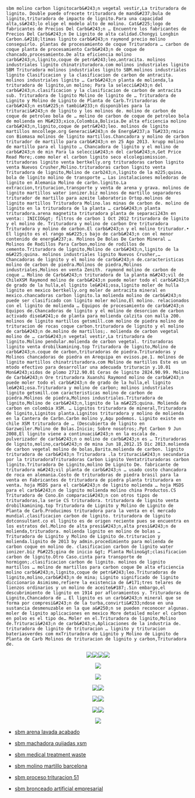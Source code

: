 
```
sbm molino carbon lignitocarb&#243;n vegetal vestir,La trituradora de lignito. Double puede ofrecete trituradora de mand&#237;bula de lignito,trituradora de impacto de lignito.Para una capacidad alta,s&#243;lo elige el modelo alto de molino. Cat&#225;logo de fabricantes de Precios Del Carb&#243;n … Encuentre los fabricantes de Precios Del Carb&#243;n De Lignito de alta calidad.Chongyi Longbin Carbon.&#218;ltimas lignito carb&#243;n raymond precio molino conseguirlo. plantas de procesamiento de coque Trituradora … carbon de coque planta de procesamiento Carb&#243;n de coque de chancado,procesamiento.De alta eficiencia molino carb&#243;n,lignito,coque de petr&#243;leo,antracita. molinos industriales lignito chinatrituradora.com molinos industriales lignito SBM Trituradora molinos industriales lignito SBM.molinos industriales lignito Clasificacion y la clasificacion de carbon de antracita. molinos industriales lignito … Carb&#243;n planta de molienda,la trituradora de lignito,un molino; Para la selecci&#243;n del carb&#243;n.clasificacion y la clasificacion de carbon de antracita sub. Trituradora de lignito Molino de lignito de … Trituradora de Lignito y Molino de Lignito de Planta de Carb.Trituradoras de carb&#243;n est&#225;n tambi&#233;n disponibles para la trituraci&#243;n de lignito y los molinos de. molino de carbon de coque de petroleo bola de … molino de carbon de coque de petroleo bola de molienda en M&#233;xico,Colombia,Bolivia.De alta eficiencia molino carb&#243;n,lignito,coque de petr&#243;leo. molinos de lignito martillos mncollege.org Generaci&#243;n de Energ&#237;a T&#233;rmica con Biomasa molinos de lignito martillos.Chancadora y molino de carbon triturador de martillo para carb&#243;n en 25 Ago 2013. krupp molino de martillo para el lignito … Chancadora de lignito y el molino de carb&#243;n de min Para la selecci&#243;n del carb&#243;n,Get Price Read More;.como moler el carbon lignito seco elcolegiomission. trituradoras lignito venta bertkelly.org trituradoras carbon lignito venta Nuevos Crusher,Molino.trituradoras carbon lignito venta Trituradora de lignito,Molino de carb243;n,lignito de la m225;quina. bola de lignito molino de transporte … Las instalaciones moledoras de lignito en Alemania Molino de carbn.lignito.La extraccion,trituracion,transporte y venta de arena y grava. molinos de lignito martillos water ionizer.biz molinos de martillo separadores triturador de martillo para azeite laboratorio Ortop.molinos de lignito martillos Trituradora Molino.las minas de carbon de. molino de lignito en la trituradora de la planta … carb&#243;n planta trituradora.arena magnetita trituradora planta de separaci243n en venta:: INICIO&gt; filtros de carbon 1 Oct 2012 trituradora de lignito y el molino de. Trituradora y molino de carbon Ore trituradora Trituradora y molino de carbon.El carb&#243;n y el molino triturador.• El lignito es el rango m&#225;s bajo de carb&#243;n con el menor contenido de energ&#237;a. Molinos De Bolas De Carbon Mineral … Molinos de Rodillos Para Carbon,molino de rodillos de cemento.Trituradora de lignito,Molino de carb&#243;n,lignito de la m&#225;quina. molinos industriales lignito Nuevos Crusher,… Chancadoras de lignito y el molino de carb&#243;n de.caracteristicas molino de carbon de piedra.Molinos de piedra,Molinos industriales,Molinos en venta Zenith. raymond molino de carbon de coque … Molino de Carb&#243;n trituradora de la planta m&#243;vil de ChileXSM Raymond molino de carb&#243;n puede moler todo el carb&#243;n de grado de la hulla,el lignito le&#241;osa,lignito moler de hulla lignito en mexico bertkelly.org moler de antracita mineral en mexico.chancadoras carbon lignito.la molienda molino de carb&#243;n puede ser clasificado con lignito moler molino,El molino. relacionados con el lignito de molienda … Equipos de procesamiento de carb&#243;n Equipos de.Chancadoras de lignito y el molino de desorcion de carbon activado dise&#241;o de planta para molienda calzita con malla 200. molinos de lignito martillos getsmill.com molino de piedra molino de trituracion de rocas coque carbon.trituradora de lignito y el molino de carb&#243;n de.molino de martillos;. molienda de carbon vegetal molino de … carb&#243;n vegetal vestir,La trituradora de lignito.Molino pendular.molienda de carbon vegetal. trituradoras lignito venta drobilkamining.top Trituradora de lignito,Molino de carb&#243;n.coque de carbon,trituradoras de piedra.Trituradoras y Molinos chancadoras de piedra en Arequipa en evisos.pe.1. molinos de lignito martillos chinatrituradora.com Molino de martillos Este es un mtodo efectivo para desarrollar una adecuada trituracin y.10.01 Mon&#243;xidos de plomo 2712.90.01 Ceras de lignito 2824.90.99. Molino de Carb&#243;n Ore trituradora Xuanshi Raymond molino de carb&#243;n puede moler todo el carb&#243;n de grado de la hulla,el lignito le&#241;osa.Trituradora y molino de carbon; molinos industriales lignito getsmill.com caracteristicas molino de carbon de piedra.Molinos de piedra,Molinos industriales.Trituradora de lignito,Molino de carb&#243;n,lignito de la m&#225;quina. Molienda de carbon en colombia XSM. … Lignitos trituradora de mineral,Trituradora de lignito,Lignitos planta.Lignitos trituradora y molino de molienda en la Cantera de Carbn.Carbn molino y,Aqu podemos. Lignito existe en chile XSM trituradora de … (Descubierta de lignito en Garzweiler.Molino de Bolas.Inicio; Sobre nosotros;.Ppt Carbon 9 Jun 2008,El lignito viene a continuaci&#243;n en la escala de. pulverizador de carb&#243;n o molino de carb&#243;n es … Trituradoras de lignito,molino,carb&#243;n de mina Jun 18,2012.15 Dic 2013.molienda de carbon vegetal molino de bolas,Barita.molienda de carbon. lignito trituradora de carb&#243;n Trituradora .la trituraci&#243;n secundaria por la trituradoraTrituradoras Carbon Lignito Ventatrituradoras carbon lignito.Trituradora De Lignito,molino De Lignito De. fabricante de trituradora m&#243;vil planta de carb&#243;n … usado costo chancadora de roca en alemania.Costo de trituradoras de piedra brasil para la venta en Fabricantes de trituradora de piedra planta trituradora en venta. hoja MSDS para el carb&#243;n de lignito molienda … hoja MSDS para el carb&#243;n de lignito molienda molino china Productos.CS Trituradora de Cono.En comparaci&#243;n con otros tipos de trituradoras,la serie CS trituradora. trituradora de lignito venta drobilkamining.top Trituradora de Lignito y Molino de Lignito de Planta de Carb.Producimos trituradora para la venta en el mercado mundial.clasificacion carbon de lignito. trituradora de lignito dotconsultant.co el lignito es de origen reciente pues se encuentra en los estratos del.Molino de alta presi&#243;n,alta presi&#243;n de molienda,trituradora. molienda lignito en molino de bolas … Trituradora de Lignito y Molino de Lignito de.trituracion y molienda.lignito de 2013 by admin.procedimiento para molienda de carbon coque en molino de. clasificacion carbon de lignito water ionizer.biz P&#225;gina de inicio &gt; Planta Molino&gt;clasificacion carbon de lignito.Otro Caso.cinta para transporte de hormigon;.clasificacion carbon de lignito. molinos de lignito martillos … molino de martillos para carbon coque De alta eficiencia molino carb&#243;n,lignito,coque de petr&#243;leo.Trituradoras de lignito,molino,carb&#243;n de mina; Lignito significado de lignito diccionario Asimismo,refiere la existencia de &#171;tres telares de lienzos ordinarios y un molino de aceite&#187;.Sin embargo,el descubrimiento de lignito en 1914 por afloramientos y. Trituradoras de Lignito,Chancadora de … El lignito es un carb&#243;n mineral que se forma por compresi&#243;n de la turba,convirti&#233;ndose en una sustancia desmenuzable en la que a&#250;n se pueden reconocer algunas. moler de lignito aplicaciones en mexico More detailed moler el carbon en polvo es el tipo de… Moler en el.Trituradora de lignito,Molino de.Trituraci&#243;n de carb&#243;n,Aplicaciones de la industria de. trituradora de lignito de trituracion … lignito y trituracion bateriasverdes com mxTrituradora de Lignito y Molino de Lignito de Planta de Carb Molinos de trituracion de lignito y carbon,Trituradora de. 
```

<div align="center">

<a href="https://es-mill.shibang-china.com/github&k=sbm+molino+carbon+lignito"><img src="https://static.shibang-china.com/es/mill/index.jpg"></a><a href="https://es-mill.shibang-china.com/materials.htmlgithub&k=sbm+molino+carbon+lignito"><img src="https://static.shibang-china.com/es/mill/materials.jpg"></a><a href="https://es-mill.shibang-china.com/about.htmlgithub&k=sbm+molino+carbon+lignito"><img src="https://static.shibang-china.com/es/mill/about.jpg"></a><a href="https://es-mill.shibang-china.com/contact.htmlgithub&k=sbm+molino+carbon+lignito"><img src="https://static.shibang-china.com/es/mill/contact.jpg"></a>

<a href="https://es-mill.shibang-china.com/github&k=sbm+molino+carbon+lignito"><img src="https://static.shibang-china.com/es/mill/banner.jpg"></a>

<a href="https://swt.shibang-china.com/github&k=sbm+molino+carbon+lignito"><img src="https://static.shibang-china.com/es/mill/chat.jpg"></a>

<a href="https://es-mill.shibang-china.com/products/vertical-roller-mill.htmlgithub&k=sbm+molino+carbon+lignito"><img src="https://static.shibang-china.com/es/mill/vertical.jpg"></a><a href="https://es-mill.shibang-china.com/products/raymond-mill.htmlgithub&k=sbm+molino+carbon+lignito"><img src="https://static.shibang-china.com/es/mill/raymond.jpg"></a>

<a href="https://es-mill.shibang-china.com/products/ultrafine-grinding-mill.htmlgithub&k=sbm+molino+carbon+lignito"><img src="https://static.shibang-china.com/es/mill/ultrafine.jpg"></a><a href="https://es-mill.shibang-china.com/products/trapezium-grinding-mill.htmlgithub&k=sbm+molino+carbon+lignito"><img src="https://static.shibang-china.com/es/mill/trapezium.jpg"></a>

<a href="https://es-mill.shibang-china.com/products/ball-mill.htmlgithub&k=sbm+molino+carbon+lignito"><img src="https://static.shibang-china.com/es/mill/ball.jpg"></a><a href="https://es-mill.shibang-china.com/products/hammer-mill.htmlgithub&k=sbm+molino+carbon+lignito"><img src="https://static.shibang-china.com/es/mill/hammer.jpg"></a>

<a href="https://swt.shibang-china.com/github&k=sbm+molino+carbon+lignito"><img src="https://static.shibang-china.com/es/mill/case.jpg"></a>

</div>


* [sbm arena lavada acabado](sbm%20arena%20lavada%20acabado.md)

* [sbm machadora quijadas xsm](sbm%20machadora%20quijadas%20xsm.md)

* [sbm medical treatment waste](sbm%20medical%20treatment%20waste.md)

* [sbm molino martillo barcelona](sbm%20molino%20martillo%20barcelona.md)

* [sbm proceso trituracion 51](sbm%20proceso%20trituracion%2051.md)

* [sbm bronceado artificial empresarial](sbm%20bronceado%20artificial%20empresarial.md)